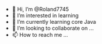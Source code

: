 - 👋 Hi, I’m @Roland7745
- 👀 I’m interested in learning 
- 🌱 I’m currently learning core Java 
- 💞️ I’m looking to collaborate on ...
- 📫 How to reach me ...

<!---
Roland7745/Roland7745 is a ✨ special ✨ repository because its `README.md` (this file) appears on your GitHub profile.
You can click the Preview link to take a look at your changes.
--->
